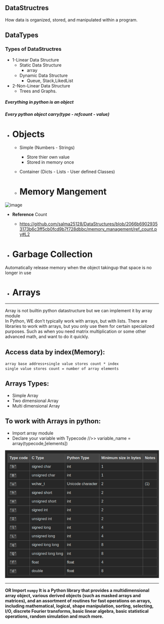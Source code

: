 **DataStructres**
-------------
How data is organized, stored, and manipulated within a program.

**DataTypes**
-------------

### Types of DataStructres
   * 1-Linear Data Structure 
     * Static Data Structure 
       *   array
     * Dynamic Data Structure
       *    Queue, Stack,LikedList
   * 2-Non-Linear Data Structure
       * Trees and Graphs. 

##### **Everything in python is an object**
##### **Every python object carry(type - refcount - value)**
* # **Objects** 
  * Simple (Numbers - Strings)
    
     * Store thier own value
     * Stored in memory once
       
   * Container (Dicts - Lists - User defined Classes)

   * # **Memory Mangement**

![image](https://github.com/user-attachments/assets/76ea7d5a-2343-4727-a36d-1659db5d635d)

 *  **Reference** Count
     *  https://github.com/salma25128/DataStructures/blob/2066b69029353173b6c3ff5cb0fcd9b7f728dbbc/memory_management/ref_count.py#L2

   * # **Garbage Collection**
   
   Automatically release memory when the object takingup that space is no longer in use
    
      
  * # **Arrays**
---------------------
Array is not builtin python datastructure but we can implement it by array module     
In Python, WE don’t typically work with arrays, but with lists. 
There are libraries to work with arrays, but you only use them for certain specialized purposes. 
Such as when you need matrix multiplication or some other advanced math, and want to do it quickly.


## Access data by index(Memory):
    array base address+single value stores count * index
    single value stores count = number of array elements
## Arrays Types:
  * Simple Array
  * Two dimensional Array 
  * Multi dimensional Array

## To work with Arrays in python:
  *  Import array module
  *  Declare your variable with Typecode //>> variable_name = array(typecode,[elements])
            
![img.png](img.png)

----------------------------------------------
**OR Import `numpy`
     It is a Python library that provides a multidimensional array object, various derived objects (such as masked arrays and matrices), 
     and an assortment of routines for fast operations on arrays, including mathematical, logical, 
     shape manipulation, sorting, selecting, I/O, discrete Fourier transforms, basic linear algebra, basic statistical operations, 
     random simulation and much more.**